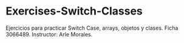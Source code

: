 # Exercises-Switch-Classes
Ejercicios para practicar Switch Case, arrays, objetos y clases. Ficha 3066489. Instructor: Arle Morales.
